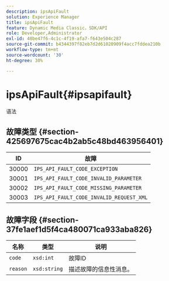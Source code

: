 ```yaml
---
description: ipsApiFault
solution: Experience Manager
title: ipsApiFault
feature: Dynamic Media Classic，SDK/API
role: Developer,Administrator
exl-id: 48be47f6-4c1c-4f19-afa7-f643e504c287
source-git-commit: b4344397f82eb7d2d61020909f4acc7fddea210b
workflow-type: tm+mt
source-wordcount: '30'
ht-degree: 30%

---
```


# ipsApiFault{#ipsapifault}

语法

## 故障类型 {#section-425697675cac4b2ab5c48bd463956401}

| ID | 故障 |
|---|---|
| 30000 | `IPS_API_FAULT_CODE_EXCEPTION` |
| 30001 | `IPS_API_FAULT_CODE_INVALID_PARAMETER` |
| 30002 | `IPS_API_FAULT_CODE_MISSING_PARAMETER` |
| 30003 | `IPS_API_FAULT_CODE_INVALID_REQUEST_XML` |

## 故障字段 {#section-37fe1aef1d5f4ca480071ca933aba826}

| 名称 | 类型 | 说明 |
|---|---|---|
| `code` | `xsd:int` | 故障ID |
| `reason` | `xsd:string` | 描述故障的信息性消息。 |
